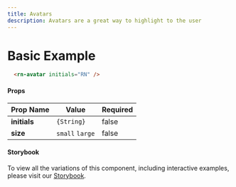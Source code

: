 ```yaml
---
title: Avatars
description: Avatars are a great way to highlight to the user 
---
```


# Basic Example

```html
  <rn-avatar initials="RN" />
```

#### Props

Prop Name    | Value           | Required
------------ | --------------- | --------
**initials** | `{String}`      | false
**size**     | `small` `large` | false

#### Storybook

To view all the variations of this component, including interactive examples, please visit our [Storybook](https://react-storybook.royalnavy.io/?selectedKind=Avatars&full=0&addons=0&stories=1&panelRight=0&addonPanel=storybook%2Factions%2Factions-panel&show-info=0&source=0).
